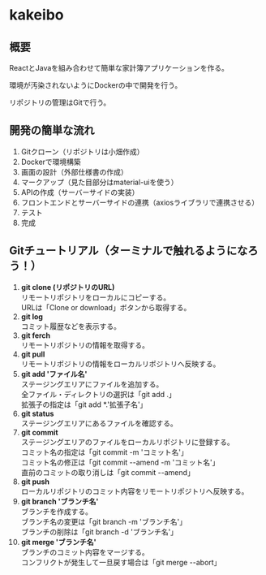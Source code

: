 # kakeibo

## 概要
ReactとJavaを組み合わせて簡単な家計簿アプリケーションを作る。

環境が汚染されないようにDockerの中で開発を行う。

リポジトリの管理はGitで行う。

## 開発の簡単な流れ
1. Gitクローン（リポジトリは小畑作成）
1. Dockerで環境構築
1. 画面の設計（外部仕様書の作成）
1. マークアップ（見た目部分はmaterial-uiを使う）
1. APIの作成（サーバーサイドの実装）
1. フロントエンドとサーバーサイドの連携（axiosライブラリで連携させる）
1. テスト
1. 完成


## Gitチュートリアル（ターミナルで触れるようになろう！）
1. **git clone (リポジトリのURL)**  
  リモートリポジトリをローカルにコピーする。  
  URLは「Clone or download」ボタンから取得する。
1. **git log**  
  コミット履歴などを表示する。
1. **git ferch**  
  リモートリポジトリの情報を取得する。
1. **git pull**  
  リモートリポジトリの情報をローカルリポジトリへ反映する。
1. **git add 'ファイル名'**  
  ステージングエリアにファイルを追加する。  
  全ファイル・ディレクトリの選択は「git add .」  
  拡張子の指定は「git add *.'拡張子名'」
1. **git status**  
  ステージングエリアにあるファイルを確認する。
1. **git commit**  
  ステージングエリアのファイルをローカルリポジトリに登録する。  
  コミット名の指定は「git commit -m 'コミット名'」  
  コミット名の修正は「git commit --amend -m 'コミット名'」  
  直前のコミットの取り消しは「git commit --amend」
1. **git push**  
  ローカルリポジトリのコミット内容をリモートリポジトリへ反映する。
1. **git branch 'ブランチ名'**  
  ブランチを作成する。  
  ブランチ名の変更は「git branch -m 'ブランチ名'」  
  ブランチの削除は「git branch -d 'ブランチ名'」
1. **git merge 'ブランチ名'**  
  ブランチのコミット内容をマージする。  
  コンフリクトが発生して一旦戻す場合は「git merge --abort」
